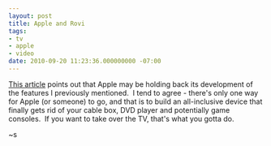 ```yaml
---
layout: post
title: Apple and Rovi
tags:
- tv
- apple
- video
date: 2010-09-20 11:23:36.000000000 -07:00
---
```

<a href="http://digitaldaily.allthingsd.com/20100920/what-does-apple-want-with-rovi/?mod=twitter&amp;utm_source=twitterfeed&amp;utm_medium=twitter">This article</a> points out that Apple may be holding back its development of the features I previously mentioned.  I tend to agree - there&#39;s only one way for Apple (or someone) to go, and that is to build an all-inclusive device that finally gets rid of your cable box, DVD player and potentially game consoles.  If you want to take over the TV, that&#39;s what you gotta do.<p /> ~s
